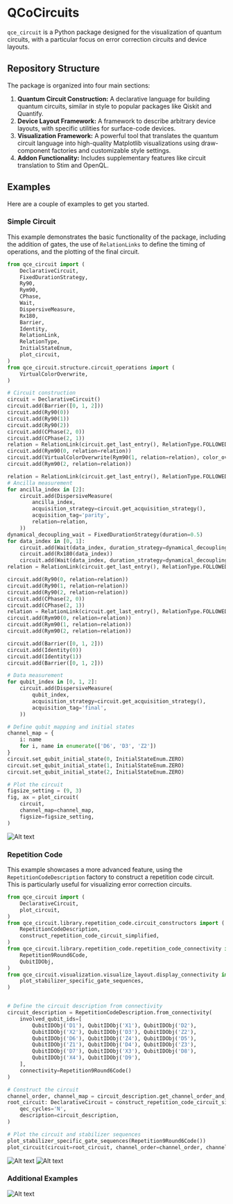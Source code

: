 # QCoCircuits
`qce_circuit` is a Python package designed for the visualization of quantum circuits, with a particular focus on error correction circuits and device layouts.

## Repository Structure

The package is organized into four main sections:

1.  **Quantum Circuit Construction:** A declarative language for building quantum circuits, similar in style to popular packages like Qiskit and Quantify.
2.  **Device Layout Framework:** A framework to describe arbitrary device layouts, with specific utilities for surface-code devices.
3.  **Visualization Framework:** A powerful tool that translates the quantum circuit language into high-quality Matplotlib visualizations using draw-component factories and customizable style settings.
4.  **Addon Functionality:** Includes supplementary features like circuit translation to Stim and OpenQL.

## Examples

Here are a couple of examples to get you started.

### Simple Circuit

This example demonstrates the basic functionality of the package, including the addition of gates, the use of `RelationLinks` to define the timing of operations, and the plotting of the final circuit.

```python
from qce_circuit import (
    DeclarativeCircuit,
    FixedDurationStrategy,
    Ry90,
    Rym90,
    CPhase,
    Wait,
    DispersiveMeasure,
    Rx180,
    Barrier,
    Identity,
    RelationLink,
    RelationType,
    InitialStateEnum,
    plot_circuit,
)
from qce_circuit.structure.circuit_operations import (
    VirtualColorOverwrite,
)

# Circuit construction
circuit = DeclarativeCircuit()
circuit.add(Barrier([0, 1, 2]))
circuit.add(Ry90(0))
circuit.add(Ry90(1))
circuit.add(Ry90(2))
circuit.add(CPhase(2, 0))
circuit.add(CPhase(2, 1))
relation = RelationLink(circuit.get_last_entry(), RelationType.FOLLOWED_BY)
circuit.add(Rym90(0, relation=relation))
circuit.add(VirtualColorOverwrite(Rym90(1, relation=relation), color_overwrite="C1"))
circuit.add(Rym90(2, relation=relation))

relation = RelationLink(circuit.get_last_entry(), RelationType.FOLLOWED_BY)
# Ancilla measurement
for ancilla_index in [2]:
    circuit.add(DispersiveMeasure(
        ancilla_index,
        acquisition_strategy=circuit.get_acquisition_strategy(),
        acquisition_tag='parity',
        relation=relation,
    ))
dynamical_decoupling_wait = FixedDurationStrategy(duration=0.5)
for data_index in [0, 1]:
    circuit.add(Wait(data_index, duration_strategy=dynamical_decoupling_wait, relation=relation))
    circuit.add(Rx180(data_index))
    circuit.add(Wait(data_index, duration_strategy=dynamical_decoupling_wait))
relation = RelationLink(circuit.get_last_entry(), RelationType.FOLLOWED_BY)

circuit.add(Ry90(0, relation=relation))
circuit.add(Ry90(1, relation=relation))
circuit.add(Ry90(2, relation=relation))
circuit.add(CPhase(2, 0))
circuit.add(CPhase(2, 1))
relation = RelationLink(circuit.get_last_entry(), RelationType.FOLLOWED_BY)
circuit.add(Rym90(0, relation=relation))
circuit.add(Rym90(1, relation=relation))
circuit.add(Rym90(2, relation=relation))

circuit.add(Barrier([0, 1, 2]))
circuit.add(Identity(0))
circuit.add(Identity(1))
circuit.add(Barrier([0, 1, 2]))

# Data measurement
for qubit_index in [0, 1, 2]:
    circuit.add(DispersiveMeasure(
        qubit_index,
        acquisition_strategy=circuit.get_acquisition_strategy(),
        acquisition_tag='final',
    ))

# Define qubit mapping and initial states
channel_map = {
    i: name
    for i, name in enumerate(['D6', 'D3', 'Z2'])
}
circuit.set_qubit_initial_state(0, InitialStateEnum.ZERO)
circuit.set_qubit_initial_state(1, InitialStateEnum.ZERO)
circuit.set_qubit_initial_state(2, InitialStateEnum.ZERO)

# Plot the circuit
figsize_setting = (9, 3)
fig, ax = plot_circuit(
    circuit,
    channel_map=channel_map,
    figsize=figsize_setting,
)
```
![Alt text](documentation/readme_figures/readme_figure_01.png)

### Repetition Code

This example showcases a more advanced feature, using the `RepetitionCodeDescription` factory to construct a repetition code circuit. This is particularly useful for visualizing error correction circuits.

```python
from qce_circuit import (
    DeclarativeCircuit,
    plot_circuit,
)
from qce_circuit.library.repetition_code.circuit_constructors import (
    RepetitionCodeDescription,
    construct_repetition_code_circuit_simplified,
)
from qce_circuit.library.repetition_code.repetition_code_connectivity import (
    Repetition9Round6Code,
    QubitIDObj,
)
from qce_circuit.visualization.visualize_layout.display_connectivity import (
    plot_stabilizer_specific_gate_sequences,
)


# Define the circuit description from connectivity
circuit_description = RepetitionCodeDescription.from_connectivity(
    involved_qubit_ids=[
        QubitIDObj('D1'), QubitIDObj('X1'), QubitIDObj('D2'),
        QubitIDObj('X2'), QubitIDObj('D3'), QubitIDObj('Z2'),
        QubitIDObj('D6'), QubitIDObj('Z4'), QubitIDObj('D5'),
        QubitIDObj('Z1'), QubitIDObj('D4'), QubitIDObj('Z3'),
        QubitIDObj('D7'), QubitIDObj('X3'), QubitIDObj('D8'),
        QubitIDObj('X4'), QubitIDObj('D9'),
    ],
    connectivity=Repetition9Round6Code()
)

# Construct the circuit
channel_order, channel_map = circuit_description.get_channel_order_and_mapping()
root_circuit: DeclarativeCircuit = construct_repetition_code_circuit_simplified(
    qec_cycles='N',
    description=circuit_description,
)

# Plot the circuit and stabilizer sequences
plot_stabilizer_specific_gate_sequences(Repetition9Round6Code())
plot_circuit(circuit=root_circuit, channel_order=channel_order, channel_map=channel_map, figsize=(10, 10))
```
![Alt text](documentation/readme_figures/readme_figure_03.png)
![Alt text](documentation/readme_figures/readme_figure_02.png)

### Additional Examples
![Alt text](documentation/readme_figures/readme_figure_04.png)
